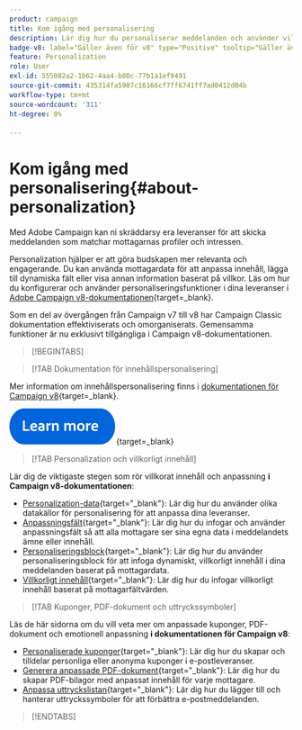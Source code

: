 ```yaml
---
product: campaign
title: Kom igång med personalisering
description: Lär dig hur du personaliserar meddelanden och använder villkorat innehåll i Campaign
badge-v8: label="Gäller även för v8" type="Positive" tooltip="Gäller även Campaign v8"
feature: Personalization
role: User
exl-id: 555082a2-1b62-4aa4-b80c-77b1a1ef9491
source-git-commit: 435314fa5907c16166cf7ff6741ff7ad0412d04b
workflow-type: tm+mt
source-wordcount: '311'
ht-degree: 0%

---
```


# Kom igång med personalisering{#about-personalization}

Med Adobe Campaign kan ni skräddarsy era leveranser för att skicka meddelanden som matchar mottagarnas profiler och intressen.

Personalization hjälper er att göra budskapen mer relevanta och engagerande. Du kan använda mottagardata för att anpassa innehåll, lägga till dynamiska fält eller visa annan information baserat på villkor. Läs om hur du konfigurerar och använder personaliseringsfunktioner i dina leveranser i [Adobe Campaign v8-dokumentationen](https://experienceleague.adobe.com/docs/campaign/campaign-v8/send/personalize/personalize.html?lang=sv-SE){target=_blank}.

Som en del av övergången från Campaign v7 till v8 har Campaign Classic dokumentation effektiviserats och omorganiserats. Gemensamma funktioner är nu exklusivt tillgängliga i Campaign v8-dokumentationen.

>[!BEGINTABS]

>[!TAB Dokumentation för innehållspersonalisering]

Mer information om innehållspersonalisering finns i [dokumentationen för Campaign v8](https://experienceleague.adobe.com/docs/campaign/campaign-v8/send/personalize/personalize.html?lang=sv-SE){target=_blank}.


[![bild](../../assets/do-not-localize/learn-more-button.svg)](https://experienceleague.adobe.com/docs/campaign/campaign-v8/send/personalize/personalize.html?lang=sv-SE){target=_blank}


>[!TAB Personalization och villkorligt innehåll]

Lär dig de viktigaste stegen som rör villkorat innehåll och anpassning **i Campaign v8-dokumentationen**:

* [Personalization-data](https://experienceleague.adobe.com/docs/campaign/campaign-v8/send/personalize/personalization-data.html?lang=sv-SE){target="_blank"}: Lär dig hur du använder olika datakällor för personalisering för att anpassa dina leveranser.
* [Anpassningsfält](https://experienceleague.adobe.com/docs/campaign/campaign-v8/send/personalize/personalization-fields.html?lang=sv-SE){target="_blank"}: Lär dig hur du infogar och använder anpassningsfält så att alla mottagare ser sina egna data i meddelandets ämne eller innehåll.
* [Personaliseringsblock](https://experienceleague.adobe.com/docs/campaign/campaign-v8/send/personalize/personalization-blocks.html?lang=sv-SE){target="_blank"}: Lär dig hur du använder personaliseringsblock för att infoga dynamiskt, villkorligt innehåll i dina meddelanden baserat på mottagardata.
* [Villkorligt innehåll](https://experienceleague.adobe.com/docs/campaign/campaign-v8/send/personalize/conditions.html?lang=sv-SE){target="_blank"}: Lär dig hur du infogar villkorligt innehåll baserat på mottagarfältvärden.

>[!TAB Kuponger, PDF-dokument och uttryckssymboler]

Läs de här sidorna om du vill veta mer om anpassade kuponger, PDF-dokument och emotionell anpassning **i dokumentationen för Campaign v8**:

* [Personaliserade kuponger](https://experienceleague.adobe.com/docs/campaign/campaign-v8/send/personalize/ppersonalized-coupons.html){target="_blank"}: Lär dig hur du skapar och tilldelar personliga eller anonyma kuponger i e-postleveranser.
* [Generera anpassade PDF-dokument](https://experienceleague.adobe.com/docs/campaign/campaign-v8/send/personalize/generating-personalized-pdf-documents.html?lang=sv-SE){target="_blank"}: Lär dig hur du skapar PDF-bilagor med anpassat innehåll för varje mottagare.
* [Anpassa uttryckslistan](https://experienceleague.adobe.com/docs/campaign/campaign-v8/send/personalize/customizing-emoticon-list.html?lang=sv-SE){target="_blank"}: Lär dig hur du lägger till och hanterar uttryckssymboler för att förbättra e-postmeddelanden.

>[!ENDTABS]





<!--
Adobe Campaign lets you mass deliver personalized electronic messages to a target population.

Before starting sending emails:

* Make sure recipient profiles contain at least an email address.
* Learn more about the Adobe Campaign [Delivery best practices](delivery-best-practices.md).
* Read out these sections to learn more about Deliverability: [Deliverability management in Campaign](about-deliverability.md) and [Deliverability best practices guide](https://experienceleague.adobe.com/docs/deliverability-learn/deliverability-best-practice-guide/introduction.html?lang=sv-SE).

The key steps to send an email are as follows:

* [Create an email delivery](creating-an-email-delivery.md)
* [Define the target population](steps-defining-the-target-population.md)
* [Define the email content](defining-the-email-content.md)
* [Send the email](sending-messages.md)
* [Monitor the delivery](about-delivery-monitoring.md)

The sections below provide information that is specific to the email channel. For global information on how to create a delivery, refer to [this section](steps-about-delivery-creation-steps.md).
-->